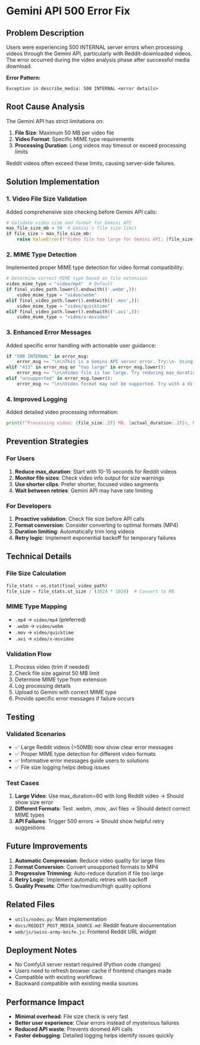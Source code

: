 # Gemini API 500 Error Fix

## Problem Description

Users were experiencing 500 INTERNAL server errors when processing videos through the Gemini API, particularly with Reddit-downloaded videos. The error occurred during the video analysis phase after successful media download.

**Error Pattern:**

```
Exception in describe_media: 500 INTERNAL <error details>
```

## Root Cause Analysis

The Gemini API has strict limitations on:

1. **File Size**: Maximum 50 MB per video file
2. **Video Format**: Specific MIME type requirements
3. **Processing Duration**: Long videos may timeout or exceed processing limits

Reddit videos often exceed these limits, causing server-side failures.

## Solution Implementation

### 1. Video File Size Validation

Added comprehensive size checking before Gemini API calls:

```python
# Validate video size and format for Gemini API
max_file_size_mb = 50  # Gemini's file size limit
if file_size > max_file_size_mb:
    raise ValueError(f"Video file too large for Gemini API: {file_size:.2f} MB (max: {max_file_size_mb} MB). Try reducing max_duration.")
```

### 2. MIME Type Detection

Implemented proper MIME type detection for video format compatibility:

```python
# Determine correct MIME type based on file extension
video_mime_type = "video/mp4"  # Default
if final_video_path.lower().endswith(('.webm',)):
    video_mime_type = "video/webm"
elif final_video_path.lower().endswith(('.mov',)):
    video_mime_type = "video/quicktime"
elif final_video_path.lower().endswith(('.avi',)):
    video_mime_type = "video/x-msvideo"
```

### 3. Enhanced Error Messages

Added specific error handling with actionable user guidance:

```python
if "500 INTERNAL" in error_msg:
    error_msg += "\n\nThis is a Gemini API server error. Try:\n- Using a shorter video (reduce max_duration)\n- Waiting a few minutes and trying again\n- Using a different video source"
elif "413" in error_msg or "too large" in error_msg.lower():
    error_msg += "\n\nVideo file is too large. Try reducing max_duration to create a smaller video."
elif "unsupported" in error_msg.lower():
    error_msg += "\n\nVideo format may not be supported. Try with a different video."
```

### 4. Improved Logging

Added detailed video processing information:

```python
print(f"Processing video: {file_size:.2f} MB, {actual_duration:.2f}s, MIME: {video_mime_type}")
```

## Prevention Strategies

### For Users

1. **Reduce max_duration**: Start with 10-15 seconds for Reddit videos
2. **Monitor file sizes**: Check video info output for size warnings
3. **Use shorter clips**: Prefer shorter, focused video segments
4. **Wait between retries**: Gemini API may have rate limiting

### For Developers

1. **Proactive validation**: Check file size before API calls
2. **Format conversion**: Consider converting to optimal formats (MP4)
3. **Duration limiting**: Automatically trim long videos
4. **Retry logic**: Implement exponential backoff for temporary failures

## Technical Details

### File Size Calculation

```python
file_stats = os.stat(final_video_path)
file_size = file_stats.st_size / (1024 * 1024)  # Convert to MB
```

### MIME Type Mapping

- `.mp4` → `video/mp4` (preferred)
- `.webm` → `video/webm`
- `.mov` → `video/quicktime`
- `.avi` → `video/x-msvideo`

### Validation Flow

1. Process video (trim if needed)
2. Check file size against 50 MB limit
3. Determine MIME type from extension
4. Log processing details
5. Upload to Gemini with correct MIME type
6. Provide specific error messages if failure occurs

## Testing

### Validated Scenarios

- ✅ Large Reddit videos (>50MB) now show clear error messages
- ✅ Proper MIME type detection for different video formats
- ✅ Informative error messages guide users to solutions
- ✅ File size logging helps debug issues

### Test Cases

1. **Large Video**: Use max_duration=60 with long Reddit video → Should show size error
2. **Different Formats**: Test .webm, .mov, .avi files → Should detect correct MIME types
3. **API Failures**: Trigger 500 errors → Should show helpful retry suggestions

## Future Improvements

1. **Automatic Compression**: Reduce video quality for large files
2. **Format Conversion**: Convert unsupported formats to MP4
3. **Progressive Trimming**: Auto-reduce duration if file too large
4. **Retry Logic**: Implement automatic retries with backoff
5. **Quality Presets**: Offer low/medium/high quality options

## Related Files

- `utils/nodes.py`: Main implementation
- `docs/REDDIT_POST_MEDIA_SOURCE.md`: Reddit feature documentation
- `web/js/swiss-army-knife.js`: Frontend Reddit URL widget

## Deployment Notes

- No ComfyUI server restart required (Python code changes)
- Users need to refresh browser cache if frontend changes made
- Compatible with existing workflows
- Backward compatible with existing media sources

## Performance Impact

- **Minimal overhead**: File size check is very fast
- **Better user experience**: Clear errors instead of mysterious failures
- **Reduced API waste**: Prevents doomed API calls
- **Faster debugging**: Detailed logging helps identify issues quickly
